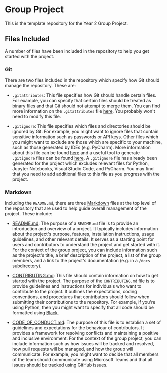 # Group Project

This is the template repository for the Year 2 Group Project.

## Files Included

A number of files have been included in the repository to help you get started with the project.

### Git

There are two files included in the repository which specify how Git should manage the repository. These are:

- `.gitattributes`: This file specifies how Git should handle certain files. For example, you can specify that certain files should be treated as binary files and that Git should not attempt to merge them. You can find more information on the `.gitattributes` file [here](https://git-scm.com/docs/gitattributes). You probably won't need to modify this file.

- `.gitignore`: This file specifies which files and directories should be ignored by Git. For example, you might want to ignore files that contain sensitive information such as passwords or API keys. Other files which you might want to exclude are those which are specific to your machine, such as those generated by IDEs (e.g. PyCharm). More information about this file can be found [here](https://git-scm.com/docs/gitignore) and a useful tool to generate `.gitignore` files can be found [here](https://www.toptal.com/developers/gitignore/). A `.gitignore` file has already been generated for the project which excludes relevant files for Python, Jupyter Notebooks, Visual Studio Code, and PyCharm. You may find that you need to add additional files to this file as you progress with the project.

### Markdown

Including the `README.md`, there are three [Markdown](https://www.markdownguide.org/) files at the top level of the repository that are used to help guide overall management of the project. These include:

- [README.md](/README.md): The purpose of a `README.md` file is to provide an introduction and overview of a project. It typically includes information about the project's purpose, features, installation instructions, usage guidelines, and other relevant details. It serves as a starting point for users and contributors to understand the project and get started with it. For the context of the group project, you can include information such as the project's title, a brief description of the project, a list of the group members, and a link to the project's documentation (e.g. in a `/docs` subdirectory).

- [CONTRIBUTING.md](/CONTRIBUTING.md): This file should contain information on how to get started with the project. The purpose of the `CONTRIBUTING.md` file is to provide guidelines and instructions for individuals who want to contribute to the project. It outlines the expectations, coding conventions, and procedures that contributors should follow when submitting their contributions to the repository. For example, if you're using Python, then you might want to specify that all code should be formatted using [Black](https://black.readthedocs.io/en/stable/).

- [CODE_OF_CONDUCT.md](/CODE_OF_CONDUCT.md): The purpose of this file is to establish a set of guidelines and expectations for the behaviour of contributors. It provides a framework for resolving conflicts and maintaining a positive and inclusive environment. For the context of the group project, you can include information such as how issues will be tracked and resolved, how pull requests will be managed, and how the group will communicate. For example, you might want to decide that all members of the team should communicate using Microsoft Teams and that all issues should be tracked using GitHub issues.
